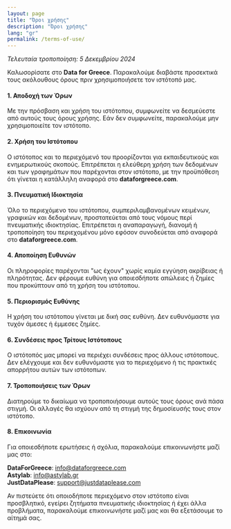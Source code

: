 ```yaml
---
layout: page
title: "Όροι χρήσης"
description: "Όροι χρήσης"
lang: "gr"
permalink: /terms-of-use/
---
```


_Τελευταία τροποποίηση: 5 Δεκεμβρίου 2024_

Καλωσορίσατε στο **Data for Greece**. Παρακαλούμε διαβάστε προσεκτικά τους ακόλουθους όρους πριν χρησιμοποιήσετε τον ιστότοπό μας.

#### 1. Αποδοχή των Όρων

Με την πρόσβαση και χρήση του ιστότοπου, συμφωνείτε να δεσμεύεστε από αυτούς τους όρους χρήσης. Εάν δεν συμφωνείτε, παρακαλούμε μην χρησιμοποιείτε τον ιστότοπο.

#### 2. Χρήση του Ιστότοπου

Ο ιστότοπος και το περιεχόμενό του προορίζονται για εκπαιδευτικούς και ενημερωτικούς σκοπούς. Επιτρέπεται η ελεύθερη χρήση των δεδομένων και των γραφημάτων που παρέχονται στον ιστότοπο, με την
προϋπόθεση ότι γίνεται η κατάλληλη αναφορά στο **dataforgreece.com**.

#### 3. Πνευματική Ιδιοκτησία

Όλο το περιεχόμενο του ιστότοπου, συμπεριλαμβανομένων κειμένων, γραφικών και δεδομένων, προστατεύεται από τους νόμους περί πνευματικής ιδιοκτησίας. Επιτρέπεται η αναπαραγωγή, διανομή ή τροποποίηση του
περιεχομένου μόνο εφόσον συνοδεύεται από αναφορά στο **dataforgreece.com**.

#### 4. Αποποίηση Ευθυνών

Οι πληροφορίες παρέχονται "ως έχουν" χωρίς καμία εγγύηση ακρίβειας ή πληρότητας. Δεν φέρουμε ευθύνη για οποιεσδήποτε απώλειες ή ζημίες που προκύπτουν από τη χρήση του ιστότοπου.

#### 5. Περιορισμός Ευθύνης

Η χρήση του ιστότοπου γίνεται με δική σας ευθύνη. Δεν ευθυνόμαστε για τυχόν άμεσες ή έμμεσες ζημίες.

#### 6. Συνδέσεις προς Τρίτους Ιστότοπους

Ο ιστότοπός μας μπορεί να περιέχει συνδέσεις προς άλλους ιστότοπους. Δεν ελέγχουμε και δεν ευθυνόμαστε για το περιεχόμενο ή τις πρακτικές απορρήτου αυτών των ιστότοπων.

#### 7. Τροποποιήσεις των Όρων

Διατηρούμε το δικαίωμα να τροποποιήσουμε αυτούς τους όρους ανά πάσα στιγμή. Οι αλλαγές θα ισχύουν από τη στιγμή της δημοσίευσής τους στον ιστότοπο.

#### 8. Επικοινωνία

Για οποιεσδήποτε ερωτήσεις ή σχόλια, παρακαλούμε επικοινωνήστε μαζί μας στο:

**DataForGreece**: info@dataforgreece.com<br>
**Astylab**: info@astylab.gr<br>
**JustDataPlease**: support@justdataplease.com<br>

Αν πιστεύετε ότι οποιοδήποτε περιεχόμενο στον ιστότοπο είναι προσβλητικό, εγείρει ζητήματα πνευματικής ιδιοκτησίας ή έχει άλλα προβλήματα, παρακαλούμε επικοινωνήστε μαζί μας και θα εξετάσουμε το
αίτημά σας.






